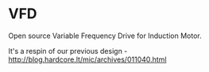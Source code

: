 VFD
===

Open source Variable Frequency Drive for Induction Motor. 

It's a respin of our previous design - http://blog.hardcore.lt/mic/archives/011040.html

